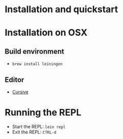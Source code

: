 # Installation and quickstart

# Installation on OSX

## Build environment

- `brew install leiningen`

## Editor

- [Cursive](https://cursive-ide.com/userguide/)

# Running the REPL

- Start the REPL: `lein repl`
- Exit the REPL: `CTRL-d`
